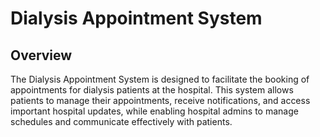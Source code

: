 # Dialysis Appointment System

## Overview

The Dialysis Appointment System is designed to facilitate the booking of appointments for dialysis patients at the hospital. 
This system allows patients to manage their appointments, receive notifications, and access important hospital updates,
while enabling hospital admins to manage schedules and communicate effectively with patients.
